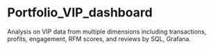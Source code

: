 # Portfolio_VIP_dashboard
Analysis on VIP data from multiple dimensions including transactions, profits, engagement, RFM scores, and reviews by SQL, Grafana.
